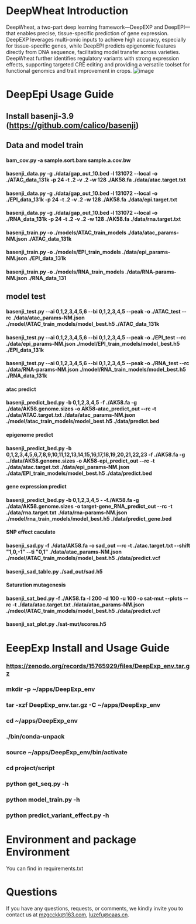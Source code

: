 # DeepWheat Introduction
DeepWheat, a two-part deep learning framework—DeepEXP and DeepEPI—that enables precise, tissue-specific prediction of gene expression. DeepEXP leverages multi-omic inputs to achieve high accuracy, especially for tissue-specific genes, while DeepEPI predicts epigenomic features directly from DNA sequence, facilitating model transfer across varieties.  DeepWheat further identifies regulatory variants with strong expression effects, supporting targeted CRE editing and providing a versatile toolset for functional genomics and trait improvement in crops.
![image](https://github.com/user-attachments/assets/f37ae380-d3a9-40d8-a880-532703c0ceb5)
# DeepEpi Usage Guide
## Install basenji-3.9 (https://github.com/calico/basenji)
## Data  and model train 
#### bam_cov.py -a  sample.sort.bam sample.a.cov.bw
#### basenji_data.py -g ./data/gap_out_10.bed -l 131072 --local -o ./ATAC_data_131k -p 24 -t .2 -v .2 -w 128 ./AK58.fa ./data/atac.target.txt 
#### basenji_data.py -g ./data/gap_out_10.bed -l 131072 --local -o ./EPI_data_131k -p 24 -t .2 -v .2 -w 128 ./AK58.fa ./data/epi.target.txt 
#### basenji_data.py -g ./data/gap_out_10.bed -l 131072 --local -o ./RNA_data_131k -p 24 -t .2 -v .2 -w 128 ./AK58.fa ./data/rna.target.txt
#### basenji_train.py -o ./models/ATAC_train_models ./data/atac_params-NM.json ./ATAC_data_131k
#### basenji_train.py -o ./models/EPI_train_models  ./data/epi_params-NM.json ./EPI_data_131k
#### basenji_train.py -o ./models/RNA_train_models ./data/RNA-params-NM.json ./RNA_data_131
## model test
#### basenji_test.py --ai 0,1,2,3,4,5,6 --bi 0,1,2,3,4,5 --peak  -o ./ATAC_test --rc ./data/atac_params-NM.json ./model/ATAC_train_models/model_best.h5 ./ATAC_data_131k
#### basenji_test.py --ai 0,1,2,3,4,5,6 --bi 0,1,2,3,4,5 --peak  -o ./EPI_test --rc ./data/epi_params-NM.json ./model/EPI_train_models/model_best.h5 ./EPI_data_131k
#### basenji_test.py --ai 0,1,2,3,4,5,6 --bi 0,1,2,3,4,5 --peak  -o ./RNA_test --rc ./data/RNA-params-NM.json ./model/RNA_train_models/model_best.h5 ./RNA_data_131k
 
#### atac predict
#### basenji_predict_bed.py -b 0,1,2,3,4,5  -f ./AK58.fa -g ./data/AK58.genome.sizes -o AK58-atac_predict_out --rc -t ./data/ATAC.target.txt ./data/atac_params-NM.json ./model/atac_train_models/model_best.h5 ./data/predict.bed
#### epigenome predict
#### basenji_predict_bed.py -b 0,1,2,3,4,5,6,7,8,9,10,11,12,13,14,15,16,17,18,19,20,21,22,23  -f ./AK58.fa -g ../data/AK58.genome.sizes -o AK58-epi_predict_out --rc -t  ./data/atac.target.txt ./data/epi_params-NM.json ./data/EPI_train_models/model_best.h5 ./data/predict.bed
#### gene expression predict
#### basenji_predict_bed.py -b 0,1,2,3,4,5  - -f./AK58.fa -g ./data/AK58.genome.sizes   -o target-gene_RNA_predict_out --rc -t ./data/rna.target.txt ./data/rna-params-NM.json ./model/rna_train_models/model_best.h5  ./data/predict_gene.bed
#### SNP effect  caculate 
#### basenji_sad.py -f ./data/AK58.fa -o sad_out --rc -t ./atac.target.txt --shift "1,0,-1" --ti "0,1" ./data/atac_params-NM.json ./model/ATAC_train_models/model_best.h5 ./data/predict.vcf
#### basenji_sad_table.py ./sad_out/sad.h5
#### Saturation mutagenesis 
#### basenji_sat_bed.py -f ./AK58.fa -l 200 -d 100 -u 100 -o sat-mut --plots --rc -t ./data/atac.target.txt ./data/atac_params-NM.json ./mdeol/ATAC_train_models/model_best.h5 ./data/predict.vcf
#### basenji_sat_plot.py ./sat-mut/scores.h5
# EeepExp  Install and Usage Guide
### https://zenodo.org/records/15765929/files/DeepExp_env.tar.gz
### mkdir -p ~/apps/DeepExp_env
### tar -xzf DeepExp_env.tar.gz -C ~/apps/DeepExp_env
### cd ~/apps/DeepExp_env
### ./bin/conda-unpack
### source ~/apps/DeepExp_env/bin/activate
### cd project/script
### python get_seq.py -h                 
### python model_train.py -h
### python predict_variant_effect.py -h


# Environment and package Environment
You can find in requirements.txt
# Questions
If you have any questions, requests, or comments, we kindly invite you to contact us at mzgcckk@163.com, luzefu@caas.cn.

